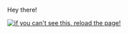 Hey there!

[![if you can't see this, reload the page!](https://github-readme-stats-ntgnwmbsw-acoatoitgs.vercel.app/api/top-langs/?username=acoatoitgs&langs_count=5&theme=tokyonight&hide=makefile)](https://github.com/anuraghazra/github-readme-stats)
